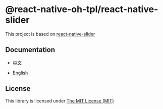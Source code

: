 # @react-native-oh-tpl/react-native-slider

This project is based on [react-native-slider](https://github.com/jeanregisser/react-native-slider)

## Documentation

- [中文](https://gitee.com/react-native-oh-library/usage-docs/blob/master/zh-cn/react-native-slider.md)

- [English](https://gitee.com/react-native-oh-library/usage-docs/blob/master/en/react-native-slider.md)

## License

This library is licensed under [The MIT License (MIT)](https://github.com/jeanregisser/react-native-slider/blob/master/LICENSE)
